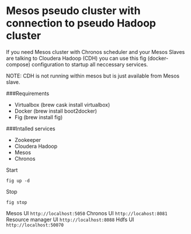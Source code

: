 # Mesos pseudo cluster with connection to pseudo Hadoop cluster

If you need Mesos cluster with Chronos scheduler and your Mesos Slaves are talking to Cloudera Hadoop (CDH) you can use this fig (docker-compose) configuration to startup all neccessary services.

NOTE: CDH is not running within mesos but is just available from Mesos slave. 

###Requirements
* Virtualbox (brew cask install virtualbox)
* Docker (brew install boot2docker)
* Fig (brew install fig)

###Intalled services
* Zookeeper
* Cloudera Hadoop
* Mesos
* Chronos

Start

    fig up -d

Stop

    fig stop

Mesos UI ```http://localhost:5050```
Chronos UI ```http://locahost:8081```
Resource manager UI ```http://localhost:8088```
Hdfs UI ```http://localhost:50070```
